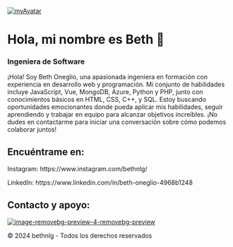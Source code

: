 <a href="https://imgbb.com/"><img src="https://i.ibb.co/p1Vgdpj/myAvatar.png" alt="myAvatar" border="0"></a>
<h1>Hola, mi nombre es Beth 🙂</h1>
<h3>Ingeniera de Software</h3>
<p>&iexcl;Hola! Soy Beth Oneglio, una apasionada ingeniera en formaci&oacute;n con experiencia en desarrollo web y programaci&oacute;n. Mi conjunto de habilidades incluye JavaScript, Vue, MongoDB, Azure, Python y PHP, junto con conocimientos b&aacute;sicos en HTML, CSS, C++, y SQL. Estoy buscando oportunidades emocionantes donde pueda aplicar mis habilidades, seguir aprendiendo y trabajar en equipo para alcanzar objetivos incre&iacute;bles. &iexcl;No dudes en contactarme para iniciar una conversaci&oacute;n sobre c&oacute;mo podemos colaborar juntos!</p>
<h2>Encu&eacute;ntrame en:</h2>
<p>Instagram: https://www.instagram.com/bethnlg/</p>
<p>LinkedIn: https://www.linkedin.com/in/beth-oneglio-4968b1248</p>
<h2>Contacto y apoyo:</h2>
<p><a href="https://imgbb.com/"><img src="https://i.ibb.co/y4vsgvq/image-removebg-preview-4-removebg-preview.png" alt="image-removebg-preview-4-removebg-preview" border="0"></a></p>
<p>&copy; 2024 bethnlg - Todos los derechos reservados</p>
</div>
